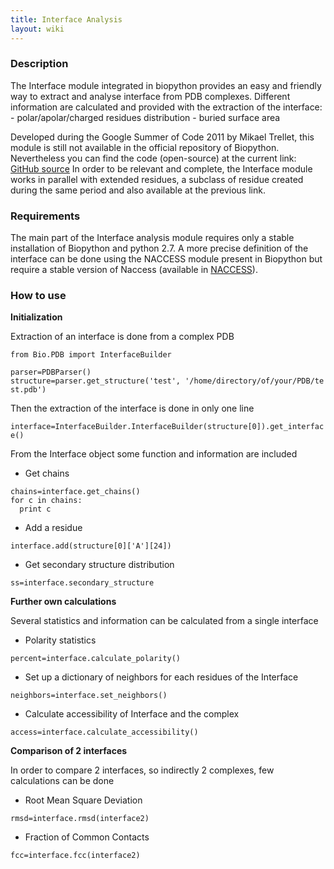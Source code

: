 ```yaml
---
title: Interface Analysis
layout: wiki
---
```


### Description

The Interface module integrated in biopython provides an easy and
friendly way to extract and analyse interface from PDB complexes.
Different information are calculated and provided with the extraction of
the interface: - polar/apolar/charged residues distribution - buried
surface area

Developed during the Google Summer of Code 2011 by Mikael Trellet, this
module is still not available in the official repository of Biopython.
Nevertheless you can find the code (open-source) at the current link:
[GitHub
source](https://github.com/mtrellet/biopython/tree/interface_analysis)
In order to be relevant and complete, the Interface module works in
parallel with extended residues, a subclass of residue created during
the same period and also available at the previous link.

### Requirements

The main part of the Interface analysis module requires only a stable
installation of Biopython and python 2.7. A more precise definition of
the interface can be done using the NACCESS module present in Biopython
but require a stable version of Naccess (available in
[NACCESS](http://www.bioinf.manchester.ac.uk/naccess/)).

### How to use

**Initialization**

Extraction of an interface is done from a complex PDB

`from Bio.PDB import InterfaceBuilder`  
  
`parser=PDBParser()`  
`structure=parser.get_structure('test', '/home/directory/of/your/PDB/test.pdb')`

Then the extraction of the interface is done in only one line

`interface=InterfaceBuilder.InterfaceBuilder(structure[0]).get_interface()`

From the Interface object some function and information are included

-   Get chains

`chains=interface.get_chains()`  
`for c in chains:`  
`  print c`

-   Add a residue

`interface.add(structure[0]['A'][24])`

-   Get secondary structure distribution

`ss=interface.secondary_structure`

**Further own calculations**

Several statistics and information can be calculated from a single
interface

-   Polarity statistics

`percent=interface.calculate_polarity()`

-   Set up a dictionary of neighbors for each residues of the Interface

`neighbors=interface.set_neighbors()`

-   Calculate accessibility of Interface and the complex

`access=interface.calculate_accessibility()`

**Comparison of 2 interfaces**

In order to compare 2 interfaces, so indirectly 2 complexes, few
calculations can be done

-   Root Mean Square Deviation

`rmsd=interface.rmsd(interface2)`

-   Fraction of Common Contacts

`fcc=interface.fcc(interface2)`
